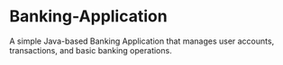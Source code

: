 # Banking-Application
A simple Java-based Banking Application that manages user accounts, transactions, and basic banking operations.
